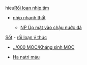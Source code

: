 hieu[Rối loạn nhịp tim](R%E1%BB%91i%20lo%E1%BA%A1n%20nh%E1%BB%8Bp%20tim.md)  
- [nhịp nhanh thất](nh%E1%BB%8Bp%20nhanh%20th%E1%BA%A5t.md)  
	- [NP Úp mặt vào chậu nước đá](NP%20%C3%9Ap%20m%E1%BA%B7t%20v%C3%A0o%20ch%E1%BA%ADu%20n%C6%B0%E1%BB%9Bc%20%C4%91%C3%A1.md)  
  
[Sốt](../100%20Reference%20notes/S%E1%BB%91t.md) - [rối loạn ý thức](r%E1%BB%91i%20lo%E1%BA%A1n%20%C3%BD%20th%E1%BB%A9c.md)  
- [../000 MOC/Kháng sinh MOC](../000%20MOC/Kh%C3%A1ng%20sinh%20MOC.md)  
- [Hạ natri máu](../100%20Reference%20notes/H%E1%BA%A1%20natri%20m%C3%A1u.md)  

